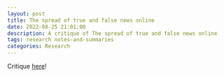 ```yaml
---
layout: post
title: The spread of true and false news online
date: 2022-08-25 21:01:00
description: A critique of The spread of true and false news online
tags: research notes-and-summaries
categories: Research
---
```


Critique [here](../../true_and_false_rumors.pdf)!
